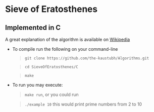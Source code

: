 # Sieve of Eratosthenes
## Implemented in C

A great explanation of the algorithm is
available on [Wikipedia](https://en.wikipedia.org/wiki/Sieve_of_Eratosthenes "Sieve Of Eratosthenes")

- To compile run the following on your command-line
  > `git clone https://github.com/the-kaustubh/Algorithms.git`

  > `cd SieveOfEratosthenes/C`

  > `make`

- To run you may execute:
  > `make run`, or you could run

  > `./example 10` this would print prime numbers from 2 to 10
